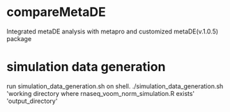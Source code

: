 # compareMetaDE
Integrated metaDE analysis with metapro and customized metaDE(v.1.0.5) package

# simulation data generation
run simulation_data_generation.sh on shell.
./simulation_data_generation.sh 'working directory where rnaseq_voom_norm_simulation.R exists' 'output_directory'
